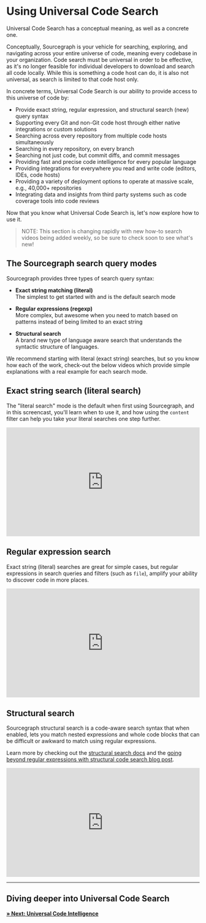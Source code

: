# Using Universal Code Search

Universal Code Search has a conceptual meaning, as well as a concrete one.

Conceptually, Sourcegraph is your vehicle for searching, exploring, and navigating across your entire universe of code, meaning every codebase in your organization. Code search must be universal in order to be effective, as it's no longer feasible for individual developers to download and search all code locally. While this is something a code host can do, it is also not universal, as search is limited to that code host only.

In concrete terms, Universal Code Search is our ability to provide access to this universe of code by:

- Provide exact string, regular expression, and structural search (new) query syntax
- Supporting every Git and non-Git code host through either native integrations or custom solutions
- Searching across every repository from multiple code hosts simultaneously
- Searching in every repository, on every branch
- Searching not just code, but commit diffs, and commit messages
- Providing fast and precise code intelligence for every popular language
- Providing integrations for everywhere you read and write code (editors, IDEs, code hosts)
- Providing a variety of deployment options to operate at massive scale, e.g., 40,000+ repositories
- Integrating data and insights from third party systems such as code coverage tools into code reviews

Now that you know what Universal Code Search is, let's now explore how to use it.

> NOTE: This section is changing rapidly with new how-to search videos being added weekly, so be sure to check soon to see what's new!

## The Sourcegraph search query modes

Sourcegraph provides three types of search query syntax:

- **Exact string matching (literal)**<br/>
The simplest to get started with and is the default search mode<br/>

- **Regular expressions (regexp)**<br/>
More complex, but awesome when you need to match based on patterns instead of being limited to an exact string<br/>
- **Structural search**<br/>
A brand new type of language aware search that understands the syntactic structure of languages.

We recommend starting with literal (exact string) searches, but so you know how each of the work, check-out the below videos which provide simple explanations with a real example for each search mode.

## Exact string search (literal search)

The "literal search" mode is the default when first using Sourcegraph, and in this screencast, you'll learn when to use it, and how using the `content` filter can help you take your literal searches one step further.

<div style="padding:56.25% 0 0 0;position:relative;">
    <iframe src="https://www.youtube.com/embed/CX6F5oCjfoc" style="position:absolute;top:0;left:0;width:100%;height:100%;" frameborder="0" webkitallowfullscreen="" mozallowfullscreen="" allowfullscreen=""></iframe>
</div>

## Regular expression search

Exact string (literal) searches are great for simple cases, but regular expressions in search queries and filters (such as `file`), amplify your ability to discover code in more places.

<div style="padding:56.25% 0 0 0;position:relative;">
    <iframe src="https://www.youtube.com/embed/J9k7l5W1qbk" style="position:absolute;top:0;left:0;width:100%;height:100%;" frameborder="0" webkitallowfullscreen="" mozallowfullscreen="" allowfullscreen=""></iframe>
</div>

## Structural search

Sourcegraph structural search is a code-aware search syntax that when enabled, lets you match nested expressions and whole code blocks that can be difficult or awkward to match using regular expressions.

Learn more by checking out the [structural search docs](../user/search/structural.md) and the [going beyond regular expressions with structural code search blog post](https://about.sourcegraph.com/blog/going-beyond-regular-expressions-with-structural-code-search/).

<div style="padding:56.25% 0 0 0;position:relative;">
    <iframe src="https://www.youtube.com/embed/Lg4cYEoSHeo" style="position:absolute;top:0;left:0;width:100%;height:100%;" frameborder="0" webkitallowfullscreen="" mozallowfullscreen="" allowfullscreen=""></iframe>
</div>

---

## Diving deeper into Universal Code Search



[**» Next: Universal Code Intelligence**](universal_code_intelligence.md)
